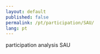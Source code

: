```yaml
---
layout: default
published: false
permalink: /pt/participation/SAU/
lang: pt
---
```


participation analysis SAU
